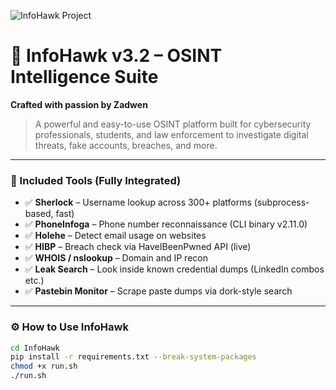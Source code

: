 
![InfoHawk Project](assets/project.png)

# 🦅 InfoHawk v3.2 – OSINT Intelligence Suite  
**Crafted with passion by Zadwen**

> A powerful and easy-to-use OSINT platform built for cybersecurity professionals, students, and law enforcement to investigate digital threats, fake accounts, breaches, and more.

---

### 🧰 Included Tools (Fully Integrated)

- ✅ **Sherlock** – Username lookup across 300+ platforms (subprocess-based, fast)
- ✅ **PhoneInfoga** – Phone number reconnaissance (CLI binary v2.11.0)
- ✅ **Holehe** – Detect email usage on websites
- ✅ **HIBP** – Breach check via HaveIBeenPwned API (live)
- ✅ **WHOIS / nslookup** – Domain and IP recon
- ✅ **Leak Search** – Look inside known credential dumps (LinkedIn combos etc.)
- ✅ **Pastebin Monitor** – Scrape paste dumps via dork-style search

---

### ⚙️ How to Use InfoHawk

```bash
cd InfoHawk
pip install -r requirements.txt --break-system-packages
chmod +x run.sh
./run.sh
